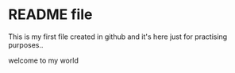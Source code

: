 # README file


This is my first file created in github and it's here just for practising purposes..

welcome to my world
